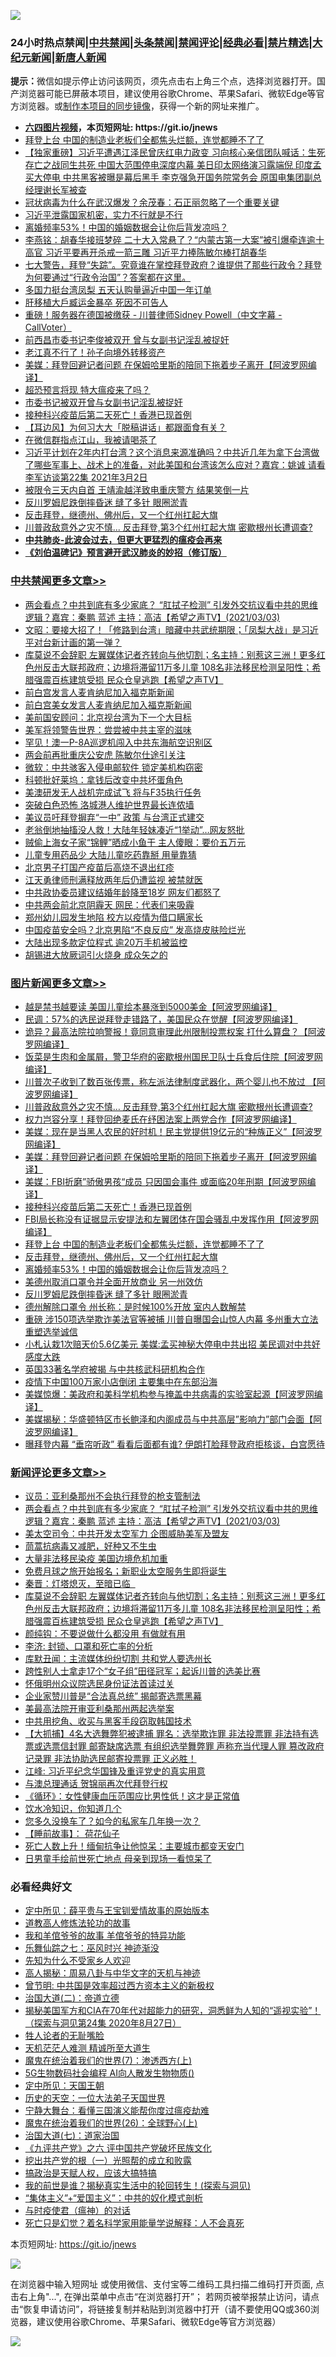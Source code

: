 ![](https://raw.githubusercontent.com/fqnews/bnews/master/64photo/fqnews-qr.jpg)

<div id="tt">
<h3>24小时热点禁闻|<a href="#%E4%B8%AD%E5%85%B1%E7%A6%81%E9%97%BB%E6%9B%B4%E5%A4%9A%E6%96%87%E7%AB%A0">中共禁闻</a>|<a href="#%E5%9B%BE%E7%89%87%E6%96%B0%E9%97%BB%E6%9B%B4%E5%A4%9A%E6%96%87%E7%AB%A0">头条禁闻</a>|<a href="#%E6%96%B0%E9%97%BB%E8%AF%84%E8%AE%BA%E6%9B%B4%E5%A4%9A%E6%96%87%E7%AB%A0">禁闻评论|<a href="#%E5%BF%85%E7%9C%8B%E7%BB%8F%E5%85%B8%E5%A5%BD%E6%96%87">经典必看|<a href="/video.md#%E7%A6%81%E7%89%87%E7%B2%BE%E9%80%89">禁片精选</a>|<a href="https://github.com/fqnews/djy/blob/master/gb/nf1351518.md#1">大纪元新闻</a>|<a href="https://github.com/fqnews/ntdtv/blob/master/gb/prog204.md#1">新唐人新闻</a></h3>
<div><b>提示：</b>微信如提示停止访问该网页，须先点击右上角三个点，选择浏览器打开。国产浏览器可能已屏蔽本项目，建议使用谷歌Chrome、苹果Safari、微软Edge等官方浏览器。或<a href="https://github.com/fqnews/bnews/blob/master/%E5%88%B6%E4%BD%9Cgit%E7%A6%81%E9%97%BB%E9%95%9C%E5%83%8F.md">制作本项目的同步镜像</a>，获得一个新的网址来推广。</div>
<ul>
<li><b><a href="http://d1.bdrive.tk/64.mp4" target="_blank">六四图片视频</a>，本页短网址: https://git.io/jnews</b></li>
<li><a href="/topimagenews/20210303/1497163.md">拜登上台 中国的制造业老板们全都焦头烂额，连觉都睡不了了</a></li>
<li><a href="/comments/20210303/1497129.md">【独家重磅】习近平遭遇江泽民曾庆红电力政变 习向核心亲信团队喊话：生死存亡之战同生共死 中国大范围停电深度内幕 美日印太网络演习露端倪 印度孟买大停电 中共黑客被曝是幕后黑手 李克强急开国务院常务会 原国电集团副总经理谢长军被查</a></li>
<li><a href="/baitai/20210303/1497240.md">冠状病毒为什么在武汉爆发？余茂春：石正丽忽略了一个重要关键</a></li>
<li><a href="/bannedvideo/20210303/1497517.md">习近平泄露国家机密，实力不行就是不行</a></li>
<li><a href="/topimagenews/20210303/1497149.md">离婚频率53%！中国的婚姻数据会让你后背发凉吗？</a></li>
<li><a href="/comments/20210303/1497179.md">李燕铭：胡春华接班梦碎 二十大入常悬了？“内蒙古第一大案”被引爆牵连逾十高官 习近平要再开杀戒一箭三雕 习近平力捧陈敏尔棒打胡春华</a></li>
<li><a href="/comments/20210303/1497606.md">七大警告，拜登“失踪”。究竟谁在掌控拜登政府？谁提供了那些行政令？拜登为何要通过“行政令治国”？答案都在这里。</a></li>
<li><a href="/ssgc/20210303/1497621.md">多国力挺台湾凤梨 五天认购量逼近中国一年订单</a></li>
<li><a href="/cbnews/20210303/1497161.md">肝移植大戶臧运金暴卒 死因不可告人</a></li>
<li><a href="/bannedvideo/20210303/1497436.md">重磅！服务器在德国被缴获 - 川普律师Sidney Powell（中文字幕 - CallVoter）</a></li>
<li><a href="/comments/20210303/1497153.md">前西昌市委书记李俊被双开 曾与女副书记淫乱被捉奸</a></li>
<li><a href="/ccpdope/20210303/1497202.md">老江真不行了！孙子向境外转移资产</a></li>
<li><a href="/topimagenews/20210303/1497218.md">美媒：拜登回避记者问题 在保姆哈里斯的陪同下拖着步子离开【阿波罗网编译】</a></li>
<li><a href="/bannedvideo/20210303/1497547.md">超恐预言将现 特大瘟疫来了吗？</a></li>
<li><a href="/cnnews/20210304/1498096.md">市委书记被双开曾与女副书记淫乱被捉奸</a></li>
<li><a href="/topimagenews/20210303/1497188.md">接种科兴疫苗后第二天死亡！香港已现首例</a></li>
<li><a href="/headline/20210303/1497592.md">【耳边风】为何习大大「脱稿讲话」都跟面食有关？</a></li>
<li><a href="/ssgc/20210303/1497661.md">在微信群指点江山，我被请喝茶了</a></li>
<li><a href="/bannedvideo/20210303/1497136.md">习近平计划在2年内打台湾？这个消息来源准确吗？中共近几年为拿下台湾做了哪些军事上、战术上的准备，对此美国和台湾该怎么应对？嘉宾：姚诚 请看李军访谈第22集 2021年3月2日</a></li>
<li><a href="/comments/20210303/1497167.md">被限令三天内自首 王靖渝越洋致电重庆警方 结果笑倒一片</a></li>
<li><a href="/topimagenews/20210303/1497102.md">反川罗姆尼跌倒摔昏迷 缝了多针 眼圈淤青</a></li>
<li><a href="/topimagenews/20210303/1497162.md">反击拜登，继德州、佛州后，又一个红州扛起大旗</a></li>
<li><a href="/topimagenews/20210303/1497631.md">川普政敌意外之灾不慎... 反击拜登,第3个红州扛起大旗 密歇根州长遭调查?</a></li>
<li><b><a href="/comments/20200211/1275071.md" target="_blank">中共肺炎-此波会过去，但更大更猛烈的瘟疫会再来</a></b></li>
<li><b><a href="/comments/20200207/1272816.md" target="_blank">《刘伯温碑记》预言避开武汉肺炎的妙招（修订版）</a></b></li>
</ul>
</div>

<div class="catlist">
<h3><a href="/cbnews/" target="_blank">中共禁闻</a><span><a href="/cbnews/" target="_blank" rel="nofollow">更多文章>></a></span></h3>
<ul>
<li><a href="/comments/20210304/1498228.md" target="_blank">两会看点？中共到底有多少家底？  “肛拭子检测”  引发外交抗议看中共的思维逻辑？嘉宾：秦鹏  蓝述 主持：高洁【希望之声TV】(2021/03/03)</a></li>
<li><a href="/cbnews/20210304/1498224.md" target="_blank">文昭：要接大招了！「修路到台湾」暗藏中共武统期限；「凤梨大战」是习近平对台新计画的第一弹？</a></li>
<li><a href="/comments/20210304/1498204.md" target="_blank">库莫说不会辞职  左翼媒体记者齐转向与他切割；名主持：别惹这三洲！更多红色州反击大联邦政府；边境将滞留11万多儿童  108名非法移民检测呈阳性；希腊强震百栋建筑受损 民众仓皇逃跑【希望之声TV】</a></li>
<li><a href="/cbnews/20210304/1498155.md" target="_blank">前白宫发言人麦肯纳尼加入福克斯新闻</a></li>
<li><a href="/cbnews/20210304/1498146.md" target="_blank">前白宫美女发言人麦肯纳尼加入福克斯新闻</a></li>
<li><a href="/cbnews/20210304/1497933.md" target="_blank">美前国安顾问：北京视台湾为下一个大目标</a></li>
<li><a href="/cbnews/20210304/1497932.md" target="_blank">美军将领警告世界：尝尝被中共主宰的滋味</a></li>
<li><a href="/cbnews/20210304/1497931.md" target="_blank">罕见！澳一P-8A巡逻机闯入中共东海航空识别区</a></li>
<li><a href="/cbnews/20210304/1497930.md" target="_blank">两会前再批重庆公安虎 陈敏尔仕途引关注</a></li>
<li><a href="/cbnews/20210304/1497929.md" target="_blank">微软：中共骇客入侵电邮软件 锁定美机构窃密</a></li>
<li><a href="/cbnews/20210304/1497928.md" target="_blank">科顿批好莱坞：拿钱后改变中共坏蛋角色</a></li>
<li><a href="/cbnews/20210304/1497927.md" target="_blank">美澳研发无人战机完成试飞 将与F35执行任务</a></li>
<li><a href="/cbnews/20210304/1497926.md" target="_blank">突破白色恐怖 洛城港人维护世界最长连侬墙</a></li>
<li><a href="/cbnews/20210304/1497925.md" target="_blank">美议员吁拜登摒弃“一中” 政策 与台湾正式建交</a></li>
<li><a href="/cbnews/20210304/1497924.md" target="_blank">老翁倒地抽搐没人救！大陆年轻妹凑近“1举动”…网友怒批</a></li>
<li><a href="/cbnews/20210304/1497923.md" target="_blank">贼偷上海女子家“锦鲤”晒成小鱼干 主人傻眼：要价五万元</a></li>
<li><a href="/cbnews/20210304/1497922.md" target="_blank">儿童专用药品少 大陆儿童吃药靠掰 用量靠猜</a></li>
<li><a href="/cbnews/20210304/1497921.md" target="_blank">北京男子打国产疫苗后高烧不退出红疹</a></li>
<li><a href="/cbnews/20210304/1497920.md" target="_blank">江天勇律师刑满释放两年后仍遭监视 被禁就医</a></li>
<li><a href="/cbnews/20210304/1497919.md" target="_blank">中共政协委员建议结婚年龄降至18岁 网友们都怒了</a></li>
<li><a href="/cbnews/20210304/1497918.md" target="_blank">中共两会前北京阴霾天 网民：代表们来吸霾</a></li>
<li><a href="/cbnews/20210304/1497917.md" target="_blank">郑州幼儿园发生地陷 校方以疫情为借口瞒家长</a></li>
<li><a href="/cbnews/20210304/1497916.md" target="_blank">中国疫苗安全吗？北京男陷“不良反应” 发高烧皮肤险烂光</a></li>
<li><a href="/cbnews/20210304/1497915.md" target="_blank">大陆出现多款定位程式 逾20万手机被监控</a></li>
<li><a href="/cbnews/20210304/1497914.md" target="_blank">胡锡进大放厥词引火烧身 成众矢之的</a></li>

</ul>
</div>
<div class="catlist">
<h3><a href="/topimagenews/" target="_blank">图片新闻</a><span><a href="/topimagenews/" target="_blank" rel="nofollow">更多文章>></a></span></h3>
<ul>
<li><a href="/topimagenews/20210304/1497754.md" target="_blank">越是禁书越要读 美国儿童绘本暴涨到5000美金【阿波罗网编译】</a></li>
<li><a href="/topimagenews/20210304/1497751.md" target="_blank">民调：57%的选民说拜登走错路了，美国民众在觉醒【阿波罗网编译】</a></li>
<li><a href="/topimagenews/20210303/1497737.md" target="_blank">诡异？最高法院拉响警报！竟同意审理此州限制投票权案 打什么算盘？【阿波罗网编译】</a></li>
<li><a href="/topimagenews/20210303/1497670.md" target="_blank">饭菜是生肉和金属屑，警卫华府的密歇根州国民卫队士兵食后住院【阿波罗网编译】</a></li>
<li><a href="/topimagenews/20210303/1497668.md" target="_blank">川普次子收到了数百张传票，称左派法律制度武器化，两个婴儿也不放过 【阿波罗网编译】</a></li>
<li><a href="/topimagenews/20210303/1497631.md" target="_blank">川普政敌意外之灾不慎&#8230; 反击拜登,第3个红州扛起大旗 密歇根州长遭调查?</a></li>
<li><a href="/topimagenews/20210303/1497629.md" target="_blank">权力岂容分享！拜登回绝麦氏在纾困法案上两党合作【阿波罗网编译】</a></li>
<li><a href="/topimagenews/20210303/1497266.md" target="_blank">美媒：现在是当黑人农民的好时机！民主党提供19亿元的“种族正义”【阿波罗网编译】</a></li>
<li><a href="/topimagenews/20210303/1497218.md" target="_blank">美媒：拜登回避记者问题 在保姆哈里斯的陪同下拖着步子离开【阿波罗网编译】</a></li>
<li><a href="/topimagenews/20210303/1497216.md" target="_blank">美媒：FBI折磨”骄傲男孩“成员 只因国会事件 或面临20年刑期【阿波罗网编译】</a></li>
<li><a href="/topimagenews/20210303/1497188.md" target="_blank">接种科兴疫苗后第二天死亡！香港已现首例</a></li>
<li><a href="/topimagenews/20210303/1497186.md" target="_blank">FBI局长称没有证据显示安提法和左翼团体在国会骚乱中发挥作用【阿波罗网编译】</a></li>
<li><a href="/topimagenews/20210303/1497163.md" target="_blank">拜登上台 中国的制造业老板们全都焦头烂额，连觉都睡不了了</a></li>
<li><a href="/topimagenews/20210303/1497162.md" target="_blank">反击拜登，继德州、佛州后，又一个红州扛起大旗</a></li>
<li><a href="/topimagenews/20210303/1497149.md" target="_blank">离婚频率53%！中国的婚姻数据会让你后背发凉吗？</a></li>
<li><a href="/topimagenews/20210303/1497131.md" target="_blank">美德州取消口罩令并全面开放商业 另一州效仿</a></li>
<li><a href="/topimagenews/20210303/1497102.md" target="_blank">反川罗姆尼跌倒摔昏迷 缝了多针 眼圈淤青</a></li>
<li><a href="/topimagenews/20210303/1497085.md" target="_blank">德州解除口罩令 州长称：是时候100%开放 室内人数解禁</a></li>
<li><a href="/topimagenews/20210303/1497063.md" target="_blank">重磅 涉150项选举欺诈美法官等被捕 川普自曝国会山惊人内幕 多州重大立法重塑选举诚信</a></li>
<li><a href="/topimagenews/20210303/1497058.md" target="_blank">小札认栽1次赔天价5.6亿美元 美媒:孟买神秘大停电中共出招 美民调对中共好感度大跌</a></li>
<li><a href="/topimagenews/20210303/1497034.md" target="_blank">英国33著名学府被揭 与中共核武科研机构合作</a></li>
<li><a href="/topimagenews/20210303/1496993.md" target="_blank">疫情下中国100万家小店倒闭 主要集中在东部沿海</a></li>
<li><a href="/topimagenews/20210302/1496883.md" target="_blank">美媒惊爆：美政府和美科学机构参与掩盖中共病毒的实验室起源【阿波罗网编译】</a></li>
<li><a href="/topimagenews/20210302/1496844.md" target="_blank">美媒揭秘：华盛顿特区市长鲍泽和内阁成员与中共高层&#8221;影响力&#8221;部门会面【阿波罗网编译】</a></li>
<li><a href="/topimagenews/20210302/1496840.md" target="_blank">曝拜登内幕 “垂帘听政” 看看后面都有谁? 伊朗打脸拜登政府拒核谈，白宫愿待</a></li>

</ul>
</div>
<div class="catlist">
<h3><a href="/comments/" target="_blank">新闻评论</a><span><a href="/comments/" target="_blank" rel="nofollow">更多文章>></a></span></h3>
<ul>
<li><a href="/comments/20210304/1498231.md" target="_blank">议员：亚利桑那州不会执行拜登的枪支管制法</a></li>
<li><a href="/comments/20210304/1498228.md" target="_blank">两会看点？中共到底有多少家底？  “肛拭子检测”  引发外交抗议看中共的思维逻辑？嘉宾：秦鹏  蓝述 主持：高洁【希望之声TV】(2021/03/03)</a></li>
<li><a href="/comments/20210304/1498221.md" target="_blank">美太空司令：中共开发太空军力 企图威胁美军及盟友</a></li>
<li><a href="/comments/20210304/1498220.md" target="_blank">茼蒿抗病毒又减肥，好种又不生虫</a></li>
<li><a href="/comments/20210304/1498213.md" target="_blank">大量非法移民染疫 美国边境危机加重</a></li>
<li><a href="/comments/20210304/1498212.md" target="_blank">免费月球之旅开始报名；新职业太空服务生即将诞生</a></li>
<li><a href="/comments/20210304/1498209.md" target="_blank">秦晋：灯塔熄灭，至暗已临  </a></li>
<li><a href="/comments/20210304/1498204.md" target="_blank">库莫说不会辞职  左翼媒体记者齐转向与他切割；名主持：别惹这三洲！更多红色州反击大联邦政府；边境将滞留11万多儿童  108名非法移民检测呈阳性；希腊强震百栋建筑受损 民众仓皇逃跑【希望之声TV】</a></li>
<li><a href="/comments/20210304/1498201.md" target="_blank">颜纯钩：不要说做什么都没用 有做就有用</a></li>
<li><a href="/comments/20210304/1498200.md" target="_blank">李济: 封锁、口罩和死亡率的分析</a></li>
<li><a href="/comments/20210304/1498194.md" target="_blank">库默丑闻：主流媒体纷纷切割 共和党人要选州长</a></li>
<li><a href="/comments/20210304/1497896.md" target="_blank">跨性别人士拿走17个“女子组”田径冠军；起诉川普的选美比赛</a></li>
<li><a href="/comments/20210304/1498160.md" target="_blank">怀俄明州众议院选民身份证法首读过关</a></li>
<li><a href="/comments/20210304/1498154.md" target="_blank">企业家赞川普是“合法真总统” 揭邮寄选票黑幕</a></li>
<li><a href="/comments/20210304/1498153.md" target="_blank">美最高法院开审亚利桑那州两起选举案</a></li>
<li><a href="/comments/20210304/1498152.md" target="_blank">中共用挖角、收买与黑客手段窃取韩国技术</a></li>
<li><a href="/comments/20210304/1498138.md" target="_blank">【大抓捕】4名大选舞弊犯被逮捕  罪名：选举欺诈罪 非法投票罪 非法持有选票或选票信封罪 邮寄缺席选票 有组织选举舞弊罪  声称充当代理人罪 篡改政府记录罪 非法协助选民邮寄投票罪 正义必胜！</a></li>
<li><a href="/comments/20210304/1498137.md" target="_blank">江峰: 习近平纪念华国锋及重评党史的真实用意</a></li>
<li><a href="/comments/20210304/1498136.md" target="_blank">与澳总理通话 贺锦丽再次代拜登行权</a></li>
<li><a href="/comments/20210304/1498135.md" target="_blank">《循环》：女性健康血压范围应比男性低！这才是正常值</a></li>
<li><a href="/comments/20210304/1498134.md" target="_blank">饮水冷知识，你知道几个</a></li>
<li><a href="/comments/20210304/1498133.md" target="_blank">您多久没换车了？如今的私家车几年换一次？</a></li>
<li><a href="/comments/20210304/1498097.md" target="_blank">【睡前故事】： 荷花仙子</a></li>
<li><a href="/comments/20210304/1498095.md" target="_blank">死亡人数上升！缅甸抗争让他惊呆：主要城市都变天安门</a></li>
<li><a href="/comments/20210304/1498093.md" target="_blank">日男童手绘前世死亡地点 母亲到现场一看惊呆了</a></li>

</ul>
</div>

<div class="catlist">
<h3>必看经典好文</h3>
<ul>
<li><a href="/comments/20200616/1345658.md" target="_blank">定中所见：薛平贵与王宝钏爱情故事的原始版本</a></li>
<li><a href="/comments/20200805/1375080.md" target="_blank">道教高人修炼法轮功的故事</a></li>
<li><a href="/tculture/20200917/1398046.md" target="_blank">我和羊倌爷爷的故事 羊倌爷爷的特异功能</a></li>
<li><a href="/tculture/20190101/792550.md" target="_blank">乐舞仙踪之七：巫风时兴 神迹渐没</a></li>
<li><a href="/comments/20200620/1346848.md" target="_blank">先知为什么不受家乡人欢迎</a></li>
<li><a href="/aomi/history/20170924/831575.md" target="_blank">高人揭秘：周易八卦与中华文字的天机与神迹</a></li>
<li><a href="/comments/20210216/1488182.md" target="_blank">曾节明: 中共国是效率超过西方资本主义的新极权</a></li>
<li><a href="/cbnews/20180308/911611.md" target="_blank">治国大道(二)：帝道立德</a></li>
<li><a href="/cbnews/20200828/1386804.md" target="_blank">揭秘美国军方和CIA在70年代对超能力的研究，洞悉鲜为人知的“遥视实验”！（探索与洞见第24集 2020年8月27日）</a></li>
<li><a href="/comments/20200606/783250.md" target="_blank">牲人论者的无耻嘴脸</a></li>
<li><a href="/comments/20210302/1496716.md" target="_blank">天机茫茫人难测 精诚所至大道生</a></li>
<li><a href="/topimagenews/20180527/948369.md" target="_blank">魔鬼在统治着我们的世界(7)：渗透西方(上)</a></li>
<li><a href="/topimagenews/20200527/1335347.md" target="_blank">5G生物数码社会编程 AI向人散发生物物质()</a></li>
<li><a href="/tculture/xiulian/20151111/470021.md" target="_blank">定中所见：天国王朝</a></li>
<li><a href="/tculture/20121025/73067.md" target="_blank">历史的天空：一位大法弟子天国世界</a></li>
<li><a href="/comments/20200527/1273654.md" target="_blank">宁静大舞台：看懂三国演义能帮你度过瘟疫劫难</a></li>
<li><a href="/comments/20181210/1044798.md" target="_blank">魔鬼在统治着我们的世界(26)：全球野心(上)</a></li>
<li><a href="/cbnews/20190424/913985.md" target="_blank">治国大道(七)：道家治国</a></li>
<li><a href="/bookonline/20131116/201050.md" target="_blank">《九评共产党》之六 评中国共产党破坏民族文化</a></li>
<li><a href="/comments/20200629/1352460.md" target="_blank">挖出共产党的根（一）光照帮的成立和败露</a></li>
<li><a href="/comments/20200814/1379994.md" target="_blank">搞政治是天赋人权，应该大搞特搞</a></li>
<li><a href="/comments/20200715/1359453.md" target="_blank">我的前世是谁？揭秘真实生活中的轮回转生！(探索与洞见)</a></li>
<li><a href="/comments/20201007/1409565.md" target="_blank">“集体主义”+“爱国主义”：中共的奴化模式剖析</a></li>
<li><a href="/comments/20200327/1301424.md" target="_blank">与时疫使君（瘟神）的对话</a></li>
<li><a href="/comments/20200704/1355375.md" target="_blank">死亡只是幻觉？着名科学家用能量学说解释：人不会真死</a></li>

</ul>
</div>

本页短网址: https://git.io/jnews

![](https://raw.githubusercontent.com/fqnews/bnews/master/64photo/fqnews-qr.jpg)

在浏览器中输入短网址 或使用微信、支付宝等二维码工具扫描二维码打开页面, 点击右上角"...", 在弹出菜单中点击“在浏览器打开”； 若网页被举报禁止访问，请点击“恢复申请访问”，将链接复制并粘贴到浏览器中打开（请不要使用QQ或360浏览器，建议使用谷歌Chrome、苹果Safari、微软Edge等官方浏览器）

![](https://raw.githubusercontent.com/fqnews/bnews/master/64photo/wx.jpg)